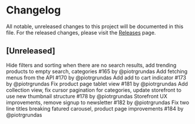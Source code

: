 # Changelog
All notable, unreleased changes to this project will be documented in this file. For the released changes, please visit the [Releases](https://github.com/mirumee/saleor-storefront/releases) page.

## [Unreleased]
Hide filters and sorting when there are no search results, add trending products to empty search, categories #165 by @piotrgrundas
Add fetching menus from the API #170 by @piotrgrundas
Add add to cart indicator #173 by @piotrgrundas
Fix product page tablet view #181 by @piotrgrundas
Add collection view, fix cursor pagination for categories, update storefront to use new thumbnail structure #178 by @piotrgrundas
Storefront UX improvements, remove signup to newsletter #182 by @piotrgrundas
Fix two line titles breaking fatured carousel, product page improvements #184 by @piotrgrundas
